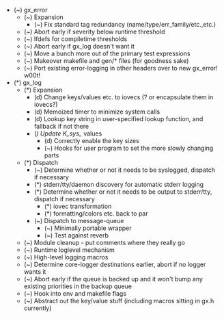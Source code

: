 - (~) gx_error
  - (~) Expansion
    - (~) Fix standard tag redundancy (name/type/err_family/etc.,etc.)
  - (~) Abort early if severity below runtime threshold
  - (~) Ifdefs for compiletime thresholds
  - (~) Abort early if gx_log doesn't want it
  - (~) Move a bunch more out of the primary test expressions
  - (~) Makeover makefile and gen/* files (for goodness sake)
  - (~) Port existing error-logging in other headers over to new gx_error! w00t!
- (*) gx_log
  - (*) Expansion
    - (d) Change keys/values etc. to iovecs (? or encapsulate them in iovecs?)
    - (d) Memoized timer to minimize system calls
    - (d) Lookup key string in user-specified lookup function, and fallback if not there
    - (*) Update K_sys_* values
      - (d) Correctly enable the key sizes
      - (~) Hooks for user program to set the more slowly changing parts
  - (*) Dispatch
    - (~) Determine whether or not it needs to be syslogged, dispatch if necessary
    - (*) stderr/tty/daemon discovery for automatic stderr logging
    - (*) Determine whether or not it needs to be output to stderr/tty, dispatch if necessary
      - (*) iovec transformation
      - (*) formatting/colors etc. back to par
    - (~) Dispatch to message-queue
      - (~) Minimally portable wrapper
      - (~) Test against reverb
  - (~) Module cleanup - put comments where they really go
  - (~) Runtime loglevel mechanism
  - (~) High-level logging macros
  - (~) Determine core-logger destinations earlier, abort if no logger wants it
  - (~) Abort early if the queue is backed up and it won't bump any existing priorities in the backup queue
  - (~) Hook into env and makefile flags
  - (~) Abstract out the key/value stuff (including macros sitting in gx.h currently)

